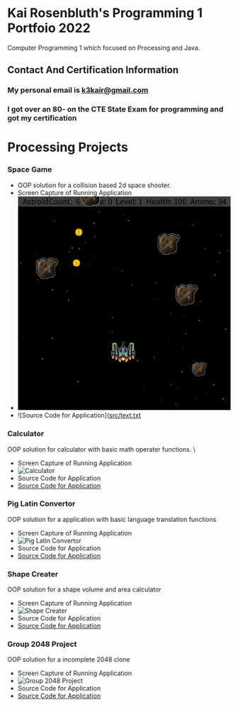 # Kai Rosenbluth's Programming 1 Portfoio 2022 
Computer Programming 1 which focused on Processing and Java. 

## Contact And Certification Information 
### My personal email is k3kair@gmail.com 
### I got over an 80- on the CTE State Exam for programming and got my certification 



# Processing Projects 



### Space Game 
* OOP solution for a collision based 2d space shooter. 
* Screen Capture of Running Application 
* ![SpaceGame](https://github.com/Kair12345/KR-Portfolio/blob/gh-pages/Images/SpaceGameSC.png?raw=true)
* ![Source Code for Application]([src/text.txt](https://github.com/Kair12345/KR-Portfolio/blob/gh-pages/src/text.txt](https://github.com/Kair12345/KR-Portfolio/blob/gh-pages/src/text.txt))


### Calculator 
OOP solution for calculator with basic math operater functions.   \
* Screen Capture of Running Application 
* ![Calculator]()
* Source Code for Application 
* [Source Code for Application]()

### Pig Latin Convertor 
OOP solution for a application with basic language translation functions 
* Screen Capture of Running Application 
* ![Pig Latin Convertor]() 
* Source Code for Application 
* [Source Code for Application]() 

### Shape Creater 
OOP solution for a shape volume and area calculator 
* Screen Capture of Running Application 
* ![Shape Creater]() 
* Source Code for Application 
* [Source Code for Application]() 

### Group 2048 Project 
OOP solution for a incomplete 2048 clone  
* Screen Capture of Running Application 
* ![Group 2048 Project]() 
* Source Code for Application 
* [Source Code for Application]() 


